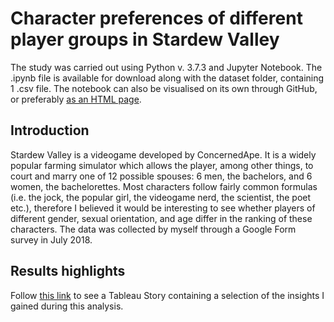 # Character preferences of different player groups in Stardew Valley

The study was carried out using Python v. 3.7.3 and Jupyter Notebook. The .ipynb file is available for download along with the dataset folder, containing 1 .csv file. The notebook can also be visualised on its own through GitHub, or preferably [as an HTML page](https://alepoptosis.github.io/stardew_valley_survey/sv_survey.html).

## Introduction

Stardew Valley is a videogame developed by ConcernedApe. It is a widely popular farming simulator which allows the player, among other things, to court and marry one of 12 possible spouses: 6 men, the bachelors, and 6 women, the bachelorettes. Most characters follow fairly common formulas (i.e. the jock, the popular girl, the videogame nerd, the scientist, the poet etc.), therefore I believed it would be interesting to see whether players of different gender, sexual orientation, and age differ in the ranking of these characters. The data was collected by myself through a Google Form survey in July 2018.

## Results highlights

Follow [this link](https://public.tableau.com/profile/alepoptosis#!/vizhome/StardewValleySurveyResults/StardewValleyResults) to see a Tableau Story containing a selection of the insights I gained during this analysis.
